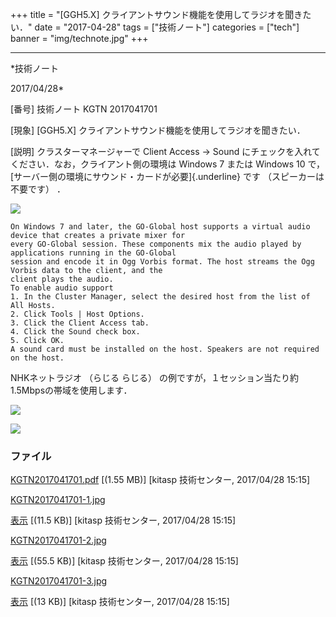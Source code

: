 ﻿+++
title = "[GGH5.X] クライアントサウンド機能を使用してラジオを聞きたい．"
date = "2017-04-28"
tags = ["技術ノート"]
categories = ["tech"]
banner = "img/technote.jpg"
+++

-----------------------------------------------------------------------------------------------------------------------------

*技術ノート

2017/04/28*


[番号]
技術ノート KGTN 2017041701

[現象]
[GGH5.X] クライアントサウンド機能を使用してラジオを聞きたい．

[説明]
クラスターマネージャーで Client Access → Sound
にチェックを入れてください．なお，クライアント側の環境は Windows 7
または Windows 10 で，
[サーバー側の環境にサウンド・カードが必要]{.underline} です
（スピーカーは不要です） ．

![](http://techreport.kitasp.net/attachments/download/3498/KGTN2017041701-1.jpg)

    On Windows 7 and later, the GO-Global host supports a virtual audio device that creates a private mixer for
    every GO-Global session. These components mix the audio played by applications running in the GO-Global
    session and encode it in Ogg Vorbis format. The host streams the Ogg Vorbis data to the client, and the
    client plays the audio.
    To enable audio support
    1. In the Cluster Manager, select the desired host from the list of All Hosts.
    2. Click Tools | Host Options.
    3. Click the Client Access tab.
    4. Click the Sound check box.
    5. Click OK.
    A sound card must be installed on the host. Speakers are not required on the host.

NHKネットラジオ （らじる らじる）
の例ですが，１セッション当たり約1.5Mbpsの帯域を使用します．

![](http://techreport.kitasp.net/attachments/download/3499/KGTN2017041701-2.jpg)

![](http://techreport.kitasp.net/attachments/download/3500/KGTN2017041701-3.jpg)


### ファイル

 
 


[KGTN2017041701.pdf](http://techreport.kitasp.net/attachments/download/3497/KGTN2017041701.pdf)
 [(1.55 MB)] [kitasp 技術センター, 2017/04/28
15:15]

[KGTN2017041701-1.jpg](http://techreport.kitasp.net/attachments/download/3498/KGTN2017041701-1.jpg)

[表示](http://techreport.kitasp.net/attachments/3498/KGTN2017041701-1.jpg "表示")
 [(11.5 KB)] [kitasp 技術センター, 2017/04/28
15:15]

[KGTN2017041701-2.jpg](http://techreport.kitasp.net/attachments/download/3499/KGTN2017041701-2.jpg)

[表示](http://techreport.kitasp.net/attachments/3499/KGTN2017041701-2.jpg "表示")
 [(55.5 KB)] [kitasp 技術センター, 2017/04/28
15:15]

[KGTN2017041701-3.jpg](http://techreport.kitasp.net/attachments/download/3500/KGTN2017041701-3.jpg)

[表示](http://techreport.kitasp.net/attachments/3500/KGTN2017041701-3.jpg "表示")
 [(13 KB)] [kitasp 技術センター, 2017/04/28
15:15]


 


 

